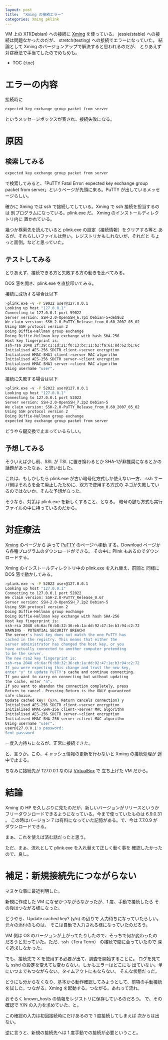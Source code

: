 ```yaml
---
layout: post
title:  "Xming の接続エラー"
categories: Xming pklink
---
```

VM 上の X11(Debian) への接続に
[Xming](http://www.straightrunning.com/XmingNotes/) を使っている。
jessie(stable) への接続は問題なかったのだが、
stretch(testing) への接続でエラーになっていた。
結論として Xming のバージョンアップで解決すると思われるのだが、
とりあえず対症療法で手当てしたのでめもめも。



* TOC
{:toc}

# エラーの内容

接続時に

```sh
expected key exchange group packet from server
```

というメッセージボックスが表され、接続失敗になる。

# 原因

## 検索してみる

```sh
expected key exchange group packet from server
```

で検索してみると、「PuTTY Fatal Error: expected key exchange group packet from server」というページが先頭に来る。PuTTY が出しているメッセージらしい。

確かに Xming では ssh で接続してしている。Xming で ssh 接続を担当するのは
別プログラムになっている。plink.exe だ。 Xming のインストールディレクトリ内に
置かれている。

幾つか検索先を読んでいると plink.exe の設定（接続情報）をクリアする等と
あるが、それらしいファイルは無い。レジストリかもしれないが、それだと
ちょっと面倒。などと思っていた。


## テストしてみる

とりあえず、接続できる方と失敗する方の動きを比べてみる。

DOS 窓を開き、plink.exe を直接叩いてみる。


接続に成功する場合は以下

```sh
>plink.exe -v -P 59022 user@127.0.0.1
Looking up host "127.0.0.1"
Connecting to 127.0.0.1 port 59022
Server version: SSH-2.0-OpenSSH_6.7p1 Debian-5+deb8u2
We claim version: SSH-2.0-PuTTY_Release_from_0.60_2007_05_02
Using SSH protocol version 2
Doing Diffie-Hellman group exchange
Doing Diffie-Hellman key exchange with hash SHA-256
Host key fingerprint is:
ssh-rsa 2048 2f:39:c1:1d:21:f0:13:bc:11:b2:fa:61:8d:62:b1:6c
Initialised AES-256 SDCTR client->server encryption
Initialised HMAC-SHA1 client->server MAC algorithm
Initialised AES-256 SDCTR server->client encryption
Initialised HMAC-SHA1 server->client MAC algorithm
Using username "user".
```


接続に失敗する場合は以下

```sh
>plink.exe -v -P 52022 user@127.0.0.1
Looking up host "127.0.0.1"
Connecting to 127.0.0.1 port 52022
Server version: SSH-2.0-OpenSSH_7.2p2 Debian-5
We claim version: SSH-2.0-PuTTY_Release_from_0.60_2007_05_02
Using SSH protocol version 2
Doing Diffie-Hellman group exchange
expected key exchange group packet from server
```

どうやら鍵交換で止まっているらしい。


## 予想してみる
そういえば少し前、SSL が TSL に置き換わるとか SHA-1が非推奨になるとかの
話題があったなぁ、と思い出した。

これは、もしかしたら plink.exe が古い暗号化方式しか使えない一方、
ssh サーバ側はそれらを全て廃止したために、双方で使用する方式の
ネゴが失敗しているのではないか。そんな予想が立った。

そうなら、対策は plink.exe を新しくすること、となる。
暗号の鍵も方式も実行ファイルの中に持っているのだから。


# 対症療法

[Xming](http://www.straightrunning.com/XmingNotes/) のページから
辿って
[PuTTY](http://www.chiark.greenend.org.uk/~sgtatham/putty/) のページへ移動
する。Download ページから各種プログラムのダウンロードができる。
その中に Plink もあるのでダウンロードする。

Xming のインストールディレクトリ中の plink.exe を入れ替え、前回と
同様に DOS 窓で動かしてみる。

```sh
>plink.exe -v -P 52022 user@127.0.0.1
Looking up host "127.0.0.1"
Connecting to 127.0.0.1 port 52022
We claim version: SSH-2.0-PuTTY_Release_0.67
Server version: SSH-2.0-OpenSSH_7.2p2 Debian-5
Using SSH protocol version 2
Doing Diffie-Hellman group exchange
Doing Diffie-Hellman key exchange with hash SHA-256
Host key fingerprint is:
ssh-rsa 2048 c6:6a:f6:b8:32:36:eb:1a:dd:92:47:1e:b3:94:c2:72
WARNING - POTENTIAL SECURITY BREACH!
The server's host key does not match the one PuTTY has
cached in the registry. This means that either the
server administrator has changed the host key, or you
have actually connected to another computer pretending
to be the server.
The new rsa2 key fingerprint is:
ssh-rsa 2048 c6:6a:f6:b8:32:36:eb:1a:dd:92:47:1e:b3:94:c2:72
If you were expecting this change and trust the new key,
enter "y" to update PuTTY's cache and continue connecting.
If you want to carry on connecting but without updating
the cache, enter "n".
If you want to abandon the connection completely, press
Return to cancel. Pressing Return is the ONLY guaranteed
safe choice.
Update cached key? (y/n, Return cancels connection) y
Initialised AES-256 SDCTR client->server encryption
Initialised HMAC-SHA-256 client->server MAC algorithm
Initialised AES-256 SDCTR server->client encryption
Initialised HMAC-SHA-256 server->client MAC algorithm
Using username "user".
user@127.0.0.1's password:
Sent password
```

一度入力待ちになるが、正常に接続できた。

と、言うか。この、キャッシュ情報の更新を行わないと Xming の接続処理が
途中で止まる。

ちなみに接続先が 127.0.0.1 なのは [VirtualBox](https://www.virtualbox.org/) で
立ち上げた VM だから。


# 結論

Xming の HP を久しぶりに見たのだが、新しいバージョンがリリースというか
フリーダウンロードできるようになっている。今まで使っていたものは 6.9.0.31 。
この時はバージョン 7 は有料になっていた記憶がある。で、今は 7.7.0.9 が
ダウンロードできる。

まぁ、これを使えば済む話だったと思う。

ただ、まぁ、流れとして plink.exe を入れ替えて正しく動く事を
確認したかったので、良し。



# 補足：新規接続先につながらない

マヌケな事に最近判明した。

新規に作成した VM になぜかつながらなかったが、1 度、手動で接続したら
その後はつながる様になった。

どうやら、Update cached key? (y/n) の辺りで
入力待ちになっていたらしい。元々の添付のものは、
そこは自動で入力される様になっていたのだろう。

VM 側は OS のバージョンが上がってたりしたので、そっちで何か変わったの
だろうと思っていた。ただ、ssh（Tera Term） の接続で間に合っていたので
深く追求しなかった。

でも、接続先で X を使用する必要が出て、調査を開始することに。
ログを見ても sshd の設定を変えても変わらない。しかもエラーはどこにも
出ていない。単にいつまでもつながらない。タイムアウトにもならない。
そんな状態だった。

どうにも分からなくなり、基本から動作確認してみようとして、前項の手動接続
を試した。つながる。Xming を起動する。つながる。あれって流れ。

おそらく known_hosts の情報をレジストリに保存しているのだろう。
で、その確認で Y/N の入力を求めていた、と。

この確認の入力は初回接続時にだけあるので 1 度接続してしまえば
次からは出ない。

逆に言うと、新規の接続先へは 1 度手動での接続が必要ということ。


